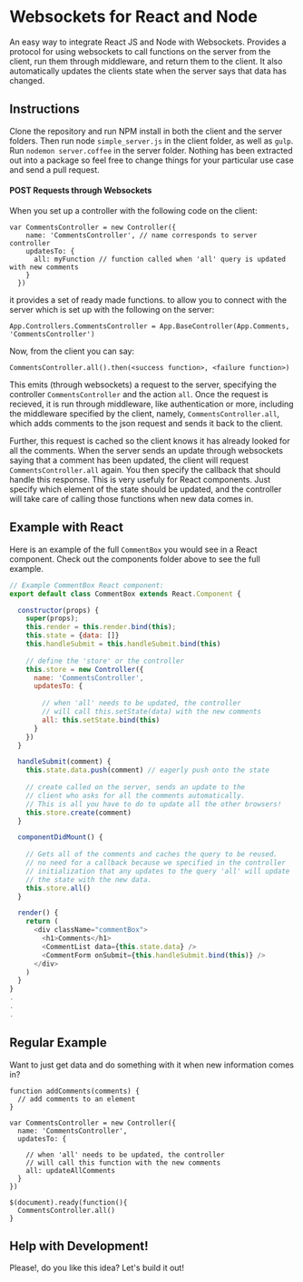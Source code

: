 # Websockets for React and Node

An easy way to integrate React JS and Node with Websockets. Provides a protocol for using websockets to call functions on the server from the client, run them through middleware, and return them to the client. It also automatically updates the clients state when the server says that data has changed.

## Instructions
Clone the repository and run NPM install in both the client and the server folders. Then run node `simple_server.js` in the client folder, as well as `gulp`. Run `nodemon server.coffee` in the server folder. Nothing has been extracted out into a package so feel free to change things for your particular use case and send a pull request.

#### POST Requests through Websockets
When you set up a controller with the following code on the client:

    var CommentsController = new Controller({
        name: 'CommentsController', // name corresponds to server controller
        updatesTo: {
          all: myFunction // function called when 'all' query is updated with new comments
        }
      })

it provides a set of ready made functions. to allow you to connect with the server which is set up with the following on the server:

    App.Controllers.CommentsController = App.BaseController(App.Comments, 'CommentsController')
  
Now, from the client you can say:

    CommentsController.all().then(<success function>, <failure function>)
    
This emits (through websockets) a request to the server, specifying the controller `CommentsController` and the action `all`. Once the request is recieved, it is run through middleware, like authentication or more, including the middleware specified by the client, namely, `CommentsController.all`, which adds comments to the json request and sends it back to the client.

Further, this request is cached so the client knows it has already looked for all the comments. When the server sends an update through websockets saying that a comment has been updated, the client will request `CommentsController.all` again. You then specify the callback that should handle this response. This is very usefuly for React components. Just specify which element of the state should be updated, and the controller will take care of calling those functions when new data comes in.

## Example with React
Here is an example of the full `CommentBox` you would see in a React component. Check out the components folder above to see the full example.


```javascript
// Example CommentBox React component:
export default class CommentBox extends React.Component {

  constructor(props) {
    super(props);
    this.render = this.render.bind(this);
    this.state = {data: []}
    this.handleSubmit = this.handleSubmit.bind(this)
    
    // define the 'store' or the controller
    this.store = new Controller({
      name: 'CommentsController',
      updatesTo: {
        
        // when 'all' needs to be updated, the controller
        // will call this.setState(data) with the new comments
        all: this.setState.bind(this)
      }
    })
  }

  handleSubmit(comment) {
    this.state.data.push(comment) // eagerly push onto the state
    
    // create called on the server, sends an update to the 
    // client who asks for all the comments automatically. 
    // This is all you have to do to update all the other browsers!
    this.store.create(comment)    
  }

  componentDidMount() {
  
    // Gets all of the comments and caches the query to be reused.
    // no need for a callback because we specified in the controller
    // initialization that any updates to the query 'all' will update
    // the state with the new data.
    this.store.all()
  }

  render() {
    return (
      <div className="commentBox">
        <h1>Comments</h1>
        <CommentList data={this.state.data} />
        <CommentForm onSubmit={this.handleSubmit.bind(this)} />
      </div>
    )
  }
}
.
.
.
```

## Regular Example
Want to just get data and do something with it when new information comes in?

```
function addComments(comments) {
  // add comments to an element
}

var CommentsController = new Controller({
  name: 'CommentsController',
  updatesTo: {
    
    // when 'all' needs to be updated, the controller
    // will call this function with the new comments
    all: updateAllComments
  }
})

$(document).ready(function(){
  CommentsController.all()
}
```

## Help with Development!
Please!, do you like this idea? Let's build it out!
